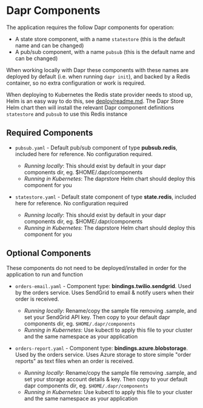 # Dapr Components

The application requires the follow Dapr components for operation:

- A state store component, with a name `statestore` (this is the default name and can be changed)
- A pub/sub component, with a name `pubsub` (this is the default name and can be changed)

When working locally with Dapr these components with these names are deployed by default (i.e. when running `dapr init`), and backed by a Redis container, so no extra configuration or work is required.

When deploying to Kubernetes the Redis state provider needs to stood up, Helm is an easy way to do this, see [deploy/readme.md](deploy/readme.md). The Dapr Store Helm chart then will install the relevant Dapr component definitions `statestore` and `pubsub` to use this Redis instance

## Required Components

- `pubsub.yaml` - Default pub/sub component of type **pubsub.redis**, included here for reference. No configuration required.

  - _Running locally_: This should exist by default in your dapr components dir, eg. $HOME/.dapr/components
  - _Running in Kubernetes_: The daprstore Helm chart should deploy this component for you

- `statestore.yaml` - Default state component of type **state.redis**, included here for reference. No configuration required

  - _Running locally_: This should exist by default in your dapr components dir, eg. $HOME/.dapr/components
  - _Running in Kubernetes_: The daprstore Helm chart should deploy this component for you

## Optional Components

These components do not need to be deployed/installed in order for the application to run and function

- `orders-email.yaml` - Component type: **bindings.twilio.sendgrid**. Used by the orders service. Uses SendGrid to email & notify users when their order is received.

  - _Running locally_: Rename/copy the sample file removing .sample, and set your SendGrid API key. Then copy to your default dapr components dir, eg. `$HOME/.dapr/components`
  - _Running in Kubernetes_: Use kubectl to apply this file to your cluster and the same namespace as your application

- `orders-report.yaml` - Component type: **bindings.azure.blobstorage**. Used by the orders service. Uses Azure storage to store simple "order reports" as text files when an order is received.
  - _Running locally_: Rename/copy the sample file removing .sample, and set your storage account details & key. Then copy to your default dapr components dir, eg. `$HOME/.dapr/components`
  - _Running in Kubernetes_: Use kubectl to apply this file to your cluster and the same namespace as your application
